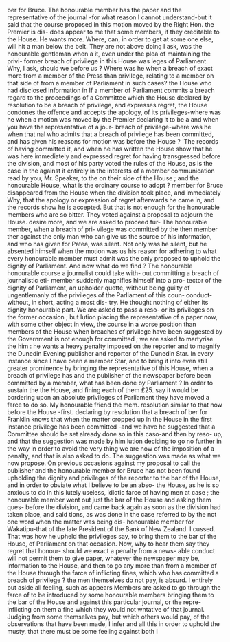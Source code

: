 ber for Bruce. The honourable member has the paper and the representative of the journal -for what reason I cannot understand-but it said that the course proposed in this motion moved by the Right Hon. the Premier is dis- does appear to me that some members, if they creditable to the House. He wants more. Where, can, in order to get at some one else, will hit a man below the belt. They are not above doing I ask, was the honourable gentleman when a it, even under the plea of maintaining the privi- former breach of privilege in this House was leges of Parliament. Why, I ask, should we before us ? Where was he when a breach of exact more from a member of the Press than privilege, relating to a member on that side of from a member of Parliament in such cases? the House who had disclosed information in If a member of Parliament commits a breach regard to the proceedings of a Committee which the House declared by resolution to be a breach of privilege, and expresses regret, the House condones the offence and accepts the apology, of its privileges-where was he when a motion was moved by the Premier declaring it to be a and when you have the representative of a jour- breach of privilege-where was he when that nal who admits that a breach of privilege has been committed, and has given his reasons for motion was before the House ? 'The records of having committed it, and when he has written the House show that he was here immediately and expressed regret for having transgressed before the division, and most of his party voted the rules of the House, as is the case in the against it entirely in the interests of a member communication read by you, Mr. Speaker, to the on their side of the House ; and the honourable House, what is the ordinary course to adopt ? member for Bruce disappeared from the House when the division took place, and immediately Why, that the apology or expression of regret afterwards he came in, and the records show he is accepted. But that is not enough for the honourable members who are so bitter. They voted against a proposal to adjourn the House. desire more, and we are asked to proceed fur- The honourable member, when a breach of pri- vilege was committed by the then member ther against the only man who can give us the source of his information, and who has given for Patea, was silent. Not only was he silent, but he absented himself when the motion was us his reason for adhering to what every honourable member must admit was the only proposed to uphold the dignity of Parliament. And now what do we find ? The honourable honourable course a journalist could take with- out committing a breach of journalistic eti- member suddenly magnifies himself into a pro- tector of the dignity of Parliament, an upholder quette, without being guilty of ungentlemanly of the privileges of the Parliament of this coun- conduct-without, in short, acting a most dis- try. He thought nothing of either its dignity honourable part. We are asked to pass a reso- or its privileges on the former occasion ; but lution placing the representative of a paper now, with some other object in view, the course in a worse position than members of the House when breaches of privilege have been suggested by the Government is not enough for committed ; we are asked to martyrise the him : he wants a heavy penalty imposed on the reporter and to magnify the Dunedin Evening publisher and reporter of the Dunedin Star. In every instance since I have been a member Star, and to bring it into even still greater prominence by bringing the representative of this House, when a breach of privilege has and the publisher of the newspaper before been committed by a member, what has been done by Parliament ? In order to sustain the the House, and fining each of them £25. say it would be bordering upon an absolute privileges of Parliament they have moved a farce to do so. My honourable friend the mem. resolution similar to that now before the House -first. declaring by resolution that a breach of ber for Franklin knows that when the matter cropped up in the House in the first instance privilege has been committed -and we have he suggested that a Committee should be set already done so in this caso-and then by reso- up, and that the suggestion was made by him lution deciding to go no further in the way in order to avoid the very thing we are now of the imposition of a penalty, and that is also asked to do. The suggestion was made as what we now propose. On previous occasions against my proposal to call the publisher and the honourable member for Bruce has not been found upholding the dignity and privileges of the reporter to the bar of the House, and in order to obviate what I believe to be an abso- the House, as he is so anxious to do in this lutely useless, idiotic farce of having men at case ; the honourable member went out just the bar of the House and asking them ques- before the division, and came back again as soon as the division had taken place, and said tions, as was done in the case referred to by the not one word when the matter was being dis- honourable member for Wakatipu-that of the late President of the Bank of New Zealand. I cussed. That was how he upheld the privileges say, to bring them to the bar of the House, of Parliament on that occasion. Now, why to hear them say they regret that honour- should we exact a penalty from a news- able conduct will not permit them to give paper, whatever the newspaper may be, information to the House, and then to go any more than from a member of the House through the farce of inflicting fines, which who has committed a breach of privilege ? the men themselves do not pay, is absurd. I entirely put aside all feeling, such as appears Members are asked to go through the farce of to be introduced by some honourable members bringing them to the bar of the House and against this particular journal, or the repre- inflicting on them a fine which they would not wntative of that journal. Judging from some themselves pay, but which others would pay, of the observations that have been made, I infer and all this in order to uphold the musty, that there must be some feeling against both I 